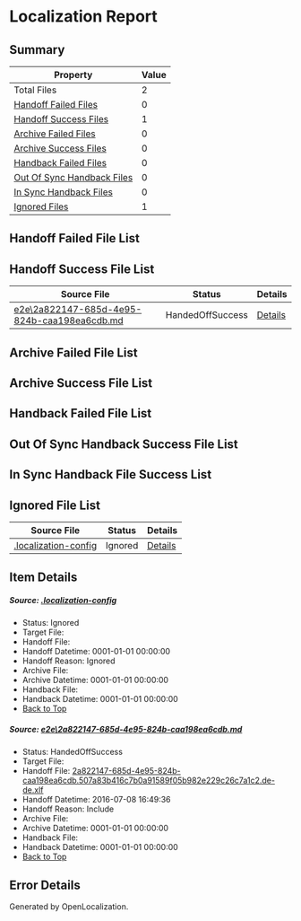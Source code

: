 # <a name='report-top'></a> Localization Report

## Summary
 Property | Value 
 -------- | ----- 
 Total Files | 2
[ Handoff Failed Files ](#handoff-failed-list)| 0
[ Handoff Success Files ](#handoff-success-list)| 1
[ Archive Failed Files ](#archive-failed-list)| 0
[ Archive Success Files ](#archive-success-list)| 0
[ Handback Failed Files ](#handback-failed-list)| 0
[ Out Of Sync Handback Files ](#outofsync-handback-success-list)| 0
[ In Sync Handback Files ](#insync-handback-success-list)| 0
[ Ignored Files ](#ignored-list)| 1

## <a name='handoff-failed-list'></a> Handoff Failed File List

## <a name='handoff-success-list'></a> Handoff Success File List
 Source File | Status | Details 
 ----------- | ------ | ------- 
 [e2e\2a822147-685d-4e95-824b-caa198ea6cdb.md](https://github.com/OpenLocalizationTestOrg/oltest/blob/8a6a36305d3e8c334a1aa19a3a7db00e373f9c73/e2e/2a822147-685d-4e95-824b-caa198ea6cdb.md) | HandedOffSuccess | [Details](#89d0987ade17a42c907002cebf8f98ec3cec36121)

## <a name='archive-failed-list'></a> Archive Failed File List

## <a name='archive-success-list'></a> Archive Success File List

## <a name='handback-failed-list'></a> Handback Failed File List

## <a name='outofsync-handback-success-list'></a> Out Of Sync Handback Success File List

## <a name='insync-handback-success-list'></a> In Sync Handback File Success List

## <a name='ignored-list'></a> Ignored File List
 Source File | Status | Details 
 ----------- | ------ | ------- 
 [.localization-config](https://github.com/OpenLocalizationTestOrg/oltest/blob/8a6a36305d3e8c334a1aa19a3a7db00e373f9c73/.localization-config) | Ignored | [Details](#3d4f252ac210baf56311d7e97dcc2db10974dbd20)

## Item Details
##### <a name='3d4f252ac210baf56311d7e97dcc2db10974dbd20'></a> Source: [.localization-config](https://github.com/OpenLocalizationTestOrg/oltest/blob/8a6a36305d3e8c334a1aa19a3a7db00e373f9c73/.localization-config)
* Status: Ignored
* Target File: 
* Handoff File: 
* Handoff Datetime: 0001-01-01 00:00:00
* Handoff Reason: Ignored
* Archive File: 
* Archive Datetime: 0001-01-01 00:00:00
* Handback File: 
* Handback Datetime: 0001-01-01 00:00:00
* [Back to Top](#report-top)

##### <a name='89d0987ade17a42c907002cebf8f98ec3cec36121'></a> Source: [e2e\2a822147-685d-4e95-824b-caa198ea6cdb.md](https://github.com/OpenLocalizationTestOrg/oltest/blob/8a6a36305d3e8c334a1aa19a3a7db00e373f9c73/e2e/2a822147-685d-4e95-824b-caa198ea6cdb.md)
* Status: HandedOffSuccess
* Target File: 
* Handoff File: [2a822147-685d-4e95-824b-caa198ea6cdb.507a83b416c7b0a91589f05b982e229c26c7a1c2.de-de.xlf](https://github.com/OpenLocalizationTestOrg/olhandoff-e2e/blob/55ca17ee1d1b7287f5bc1ba53464425866b23e37/ol-handoff/OpenLocalizationTestOrg/oltest-dede-fly/ci/ht/2a822147-685d-4e95-824b-caa198ea6cdb.507a83b416c7b0a91589f05b982e229c26c7a1c2.de-de.xlf)
* Handoff Datetime: 2016-07-08 16:49:36
* Handoff Reason: Include
* Archive File: 
* Archive Datetime: 0001-01-01 00:00:00
* Handback File: 
* Handback Datetime: 0001-01-01 00:00:00
* [Back to Top](#report-top)


## Error Details

Generated by OpenLocalization.
